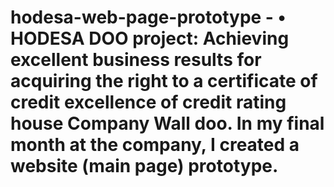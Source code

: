 # hodesa-web-page-prototype  -   •	HODESA DOO project: Achieving excellent business results for acquiring the right to a certificate of credit excellence of credit rating house Company Wall doo. In my final month at the company, I created a website (main page) prototype. 
